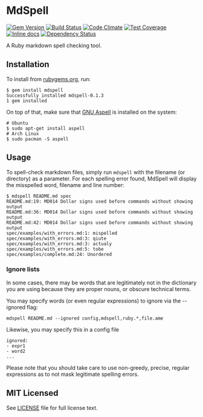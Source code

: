 # MdSpell

[![Gem Version](https://badge.fury.io/rb/mdspell.svg)](http://badge.fury.io/rb/mdspell)
[![Build Status](https://travis-ci.org/mtuchowski/mdspell.svg)](
https://travis-ci.org/mtuchowski/mdspell)
[![Code Climate](https://codeclimate.com/github/mtuchowski/mdspell/badges/gpa.svg)](
https://codeclimate.com/github/mtuchowski/mdspell)
[![Test Coverage](https://codeclimate.com/github/mtuchowski/mdspell/badges/coverage.svg)](
https://codeclimate.com/github/mtuchowski/mdspell/coverage)
[![Inline docs](http://inch-ci.org/github/mtuchowski/mdspell.svg?branch=master)](
http://inch-ci.org/github/mtuchowski/mdspell)
[![Dependency Status](https://gemnasium.com/mtuchowski/mdspell.svg)](
https://gemnasium.com/mtuchowski/mdspell)

A Ruby markdown spell checking tool.

## Installation

To install from [rubygems.org](http://rubygems.org/), run:

```console
$ gem install mdspell
Successfully installed mdspell-0.1.3
1 gem installed
```

On top of that, make sure that [GNU Aspell](http://aspell.net/) is installed on the system:

```console
# Ubuntu
$ sudo apt-get install aspell
# Arch Linux
$ sudo pacman -S aspell
```

## Usage

To spell-check markdown files, simply run `mdspell` with the filename (or directory) as
a parameter. For each spelling error found, MdSpell will display the misspelled word, filename
and line number:

```console
$ mdspell README.md spec
README.md:19: MD014 Dollar signs used before commands without showing output
README.md:36: MD014 Dollar signs used before commands without showing output
README.md:42: MD014 Dollar signs used before commands without showing output
spec/examples/with_errors.md:1: mispelled
spec/examples/with_errors.md:3: qiute
spec/examples/with_errors.md:3: actualy
spec/examples/with_errors.md:5: tobe
spec/examples/complete.md:24: Unordered
```

### Ignore lists

In some cases, there may be words that are legitimately not in the dictionary you are using because they are proper nouns, or obscure technical terms.

You may specify words (or even regular expressions) to ignore via the --ignored flag:

```
mdspell README.md --ignored config,mdspell,ruby.*,file.ame
```

Likewise, you may specify this in a config file

```
ignored:
- expr1
- word2
...
```

Please note that you should take care to use non-greedy, precise, regular expressions as to not mask legitimate spelling errors.

## MIT Licensed

See [LICENSE](https://github.com/mtuchowski/mdspell/blob/master/LICENSE) file for full license
text.
